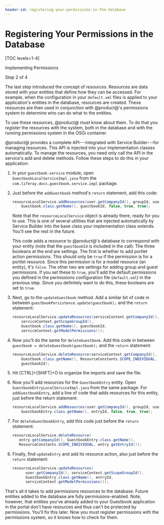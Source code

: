 ```yaml
---
header-id: registering-your-permissions-in-the-database
---
```


# Registering Your Permissions in the Database

[TOC levels=1-4]

<div class="learn-path-step row">
    <p id="stepTitle">Implementing Permissions</p><p>Step 2 of 4</p>
</div>

The last step introduced the concept of *resources*. Resources are data stored 
with your entities that define how they can be accessed. For example, when the 
configuration in your `default.xml` files is applied to your application's 
entities in the database, resources are created. These resources are then used 
in conjunction with @product@'s permissions system to determine who can do what 
to the entities. 

To use these resources, @product@ must know about them. To do that you
*register* the resources with the system, both in the database and with the
running permissions system in the OSGi container. 

@product@ provides a complete API---integrated with Service Builder---for
managing resources. This API is injected into your implementation classes
automatically. To manage the resources, you need only call the API in the
service's add and delete methods. Follow these steps to do this in your
application: 

1.  In your `guestbook-service` module, open `GuestbookLocalServiceImpl.java` 
    from the `com.liferay.docs.guestbook.service.impl` package. 

2.  Just before the `addGuestbook` method's `return` statement, add this code: 

    ```java
    resourceLocalService.addResources(user.getCompanyId(), groupId, userId,
        Guestbook.class.getName(), guestbookId, false, true, true);
    ```

    Note that the `resourceLocalService` object is already there, ready for you 
    to use. This is one of several utilities that are injected automatically
    by Service Builder into the base class your implementation class extends.
    You'll see the rest in the future.

    This code adds a resource to @product@'s database to correspond with your 
    entity (note that the `guestbookId` is included in the call). The three 
    booleans at the end are settings. The first is whether to add portlet 
    action permissions. This should only be `true` if the permission is for a 
    portlet resource. Since this permission is for a model resource (an entity), 
    it's `false`. The other two are settings for adding group and guest 
    permissions. If you set these to `true`, you'll add the default permissions 
    you defined in the permissions configuration file (`default.xml`) in the 
    previous step. Since you definitely want to do this, these booleans are set 
    to `true`. 

3.  Next, go to the `updateGuestbook` method. Add a similar bit of code in 
    between `guestbookPersistence.update(guestbook);` and the `return` 
    statement: 

    ```java
    resourceLocalService.updateResources(serviceContext.getCompanyId(),
        serviceContext.getScopeGroupId(), 
        Guestbook.class.getName(), guestbookId,
        serviceContext.getModelPermissions());
    ```

4.  Now you'll do the same for `deleteGuestbook`. Add this code in between 
    `guestbook = deleteGuestbook(guestbook);` and the `return` statement:

    ```java
    resourceLocalService.deleteResource(serviceContext.getCompanyId(),
        Guestbook.class.getName(), ResourceConstants.SCOPE_INDIVIDUAL,
        guestbookId);
    ```

5.  Hit [CTRL]+[SHIFT]+O to organize the imports and save the file. 

6.  Now you'll add resources for the `GuestbookEntry` entity. Open 
    `GuestbookEntryLocalServiceImpl.java` from the same package. For
    `addGuestbookEntry`, add a line of code that adds resources for this entity,
    just before the return statement: 

    ```java
    resourceLocalService.addResources(user.getCompanyId(), groupId, userId,
        GuestbookEntry.class.getName(), entryId, false, true, true);
    ```

7.  For `deleteGuestbookEntry`, add this code just before the `return` statement:

    ```java
    resourceLocalService.deleteResource(
       entry.getCompanyId(), GuestbookEntry.class.getName(),
       ResourceConstants.SCOPE_INDIVIDUAL, entry.getEntryId());
    ```

8.  Finally, find `updateEntry` and add its resource action, also just before 
    the `return` statement: 

    ```java
    resourceLocalService.updateResources(
          user.getCompanyId(), serviceContext.getScopeGroupId(), 
          GuestbookEntry.class.getName(), entryId, 
          serviceContext.getModelPermissions());
    ```

That's all it takes to add permissions resources to the database. Future
entities added to the database are fully permissions-enabled. Note, however,
that entities you've already added to your Guestbook application in the portal
don't have resources and thus can't be protected by permissions. You'll fix this
later. Now you must register permissions with the permissions system, so it
knows how to check for them. 

